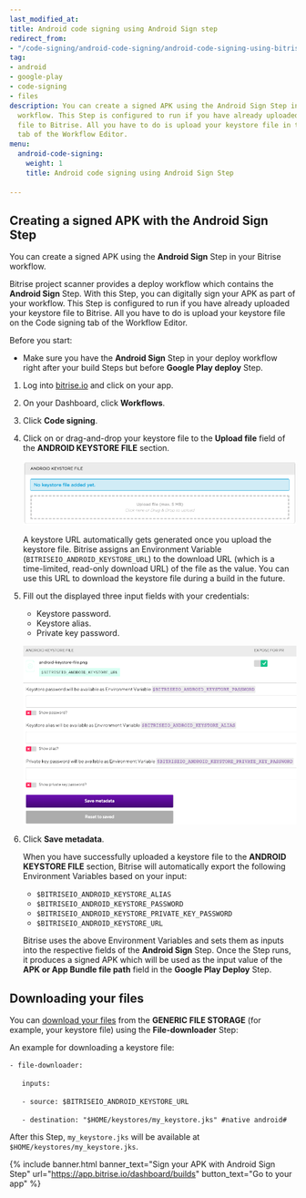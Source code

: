 ```yaml
---
last_modified_at: 
title: Android code signing using Android Sign step
redirect_from:
- "/code-signing/android-code-signing/android-code-signing-using-bitrise-sign-APK-step/"
tag:
- android
- google-play
- code-signing
- files
description: You can create a signed APK using the Android Sign Step in your Bitrise
  workflow. This Step is configured to run if you have already uploaded your keystore
  file to Bitrise. All you have to do is upload your keystore file in the Code signing
  tab of the Workflow Editor.
menu:
  android-code-signing:
    weight: 1
    title: Android code signing using Android Sign Step

---
```

## Creating a signed APK with the Android Sign Step

You can create a signed APK using the **Android Sign** Step in your Bitrise workflow.

Bitrise project scanner provides a deploy workflow which contains the **Android Sign** Step. With this Step, you can digitally sign your APK as part of your workflow. This Step is configured to run if you have already uploaded your keystore file to Bitrise. All you have to do is upload your keystore file on the Code signing tab of the Workflow Editor.

Before you start:

* Make sure you have the **Android Sign** Step in your deploy workflow right after your build Steps but before **Google Play deploy** Step.

1. Log into [bitrise.io](https://www.bitrise.io/) and click on your app.
2. On your Dashboard, click **Workflows**.
3. Click **Code signing**.
4. Click on or drag-and-drop your keystore file to the **Upload file** field of the **ANDROID KEYSTORE FILE** section.

   ![Screenshot](/img/android-code-signing/upload-file.png)

   A keystore URL automatically gets generated once you upload the keystore file. Bitrise assigns an Environment Variable (`BITRISEIO_ANDROID_KEYSTORE_URL`) to the download URL (which is a time-limited, read-only download URL) of the file as the value. You can use this URL to download the keystore file during a build in the future.
5. Fill out the displayed three input fields with your credentials:
   * Keystore password.
   * Keystore alias.
   * Private key password.

   ![](/img/android-keystore-file.png)
6. Click **Save metadata**.

   When you have successfully uploaded a keystore file to the **ANDROID KEYSTORE FILE** section, Bitrise will automatically export the following Environment Variables based on your input:
   * `$BITRISEIO_ANDROID_KEYSTORE_ALIAS`
   * `$BITRISEIO_ANDROID_KEYSTORE_PASSWORD`
   * `$BITRISEIO_ANDROID_KEYSTORE_PRIVATE_KEY_PASSWORD`
   * `$BITRISEIO_ANDROID_KEYSTORE_URL`

   Bitrise uses the above Environment Variables and sets them as inputs into the respective fields of the **Android Sign** Step. Once the Step runs, it produces a signed APK which will be used as the input value of the **APK or App Bundle file path** field in the **Google Play Deploy** Step.

## Downloading your files

You can [download your files](/tutorials/how-to-use-the-generic-file-storage/) from the **GENERIC FILE STORAGE** (for example, your keystore file) using the **File-downloader** Step:

An example for downloading a keystore file:

    - file-downloader:
    
       inputs:
    
       - source: $BITRISEIO_ANDROID_KEYSTORE_URL
    
       - destination: "$HOME/keystores/my_keystore.jks" #native android#

After this Step, `my_keystore.jks` will be available at `$HOME/keystores/my_keystore.jks`.

{% include banner.html banner_text="Sign your APK with Android Sign Step" url="https://app.bitrise.io/dashboard/builds" button_text="Go to your app" %}
